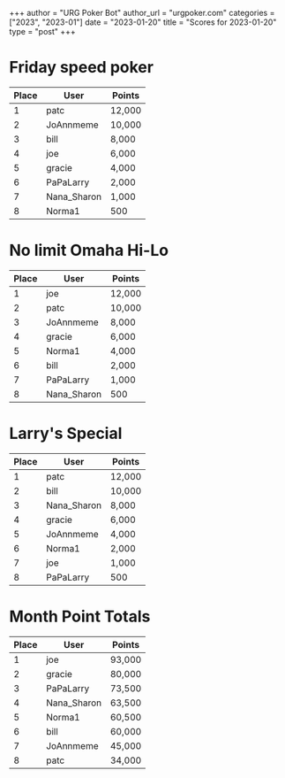 +++
author = "URG Poker Bot"
author_url = "urgpoker.com"
categories = ["2023", "2023-01"]
date = "2023-01-20"
title = "Scores for 2023-01-20"
type = "post"
+++
# Friday speed poker

| Place | User | Points |
|-------|------|--------|
| 1 | patc | 12,000 |
| 2 | JoAnnmeme | 10,000 |
| 3 | bill | 8,000 |
| 4 | joe | 6,000 |
| 5 | gracie | 4,000 |
| 6 | PaPaLarry | 2,000 |
| 7 | Nana_Sharon | 1,000 |
| 8 | Norma1 | 500 |

# No limit Omaha Hi-Lo

| Place | User | Points |
|-------|------|--------|
| 1 | joe | 12,000 |
| 2 | patc | 10,000 |
| 3 | JoAnnmeme | 8,000 |
| 4 | gracie | 6,000 |
| 5 | Norma1 | 4,000 |
| 6 | bill | 2,000 |
| 7 | PaPaLarry | 1,000 |
| 8 | Nana_Sharon | 500 |

# Larry's Special

| Place | User | Points |
|-------|------|--------|
| 1 | patc | 12,000 |
| 2 | bill | 10,000 |
| 3 | Nana_Sharon | 8,000 |
| 4 | gracie | 6,000 |
| 5 | JoAnnmeme | 4,000 |
| 6 | Norma1 | 2,000 |
| 7 | joe | 1,000 |
| 8 | PaPaLarry | 500 |

# Month Point Totals

| Place | User | Points |
|-------|------|--------|
| 1 | joe | 93,000 |
| 2 | gracie | 80,000 |
| 3 | PaPaLarry | 73,500 |
| 4 | Nana_Sharon | 63,500 |
| 5 | Norma1 | 60,500 |
| 6 | bill | 60,000 |
| 7 | JoAnnmeme | 45,000 |
| 8 | patc | 34,000 |
